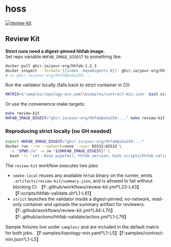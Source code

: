 # hoss

[![review-kit](../../actions/workflows/review-kit.yml/badge.svg)](../../actions/workflows/review-kit.yml)

## Review Kit

**Strict runs need a digest-pinned hhfab image.**  
Set repo variable `HHFAB_IMAGE_DIGEST` to something like:

```bash
docker pull ghcr.io/your-org/hhfab:1.2.3
docker inspect --format='{{index .RepoDigests 0}}' ghcr.io/your-org/hhfab:1.2.3
# => ghcr.io/your-org/hhfab@sha256:...
```

Run the validator locally (falls back to strict container in CI):

```bash
MATRIX=$'samples/topology-min.yaml\nsamples/contract-min.json' bash scripts/hhfab-validate.sh || echo "local fallback"
```

Or use the convenience make targets:

```bash
make review-kit
HHFAB_IMAGE_DIGEST="ghcr.io/your-org/hhfab@sha256:..." make review-kit-strict
```

### Reproducing strict locally (no GH needed)

```bash
export HHFAB_IMAGE_DIGEST="ghcr.io/your-org/hhfab@sha256:..."
docker run --rm --network=none --user 65532:65532 \
  -v "$PWD:/w" -w /w "${HHFAB_IMAGE_DIGEST}" \
  bash -lc 'set -Eeuo pipefail; hhfab version; bash scripts/hhfab-validate.sh'
```

The `review-kit` workflow executes two jobs:

- `smoke-local` reuses any available `hhfab` binary on the runner, emits `.artifacts/review-kit/summary.json`, and is allowed to fail without blocking CI. 【F:.github/workflows/review-kit.yml†L23-L43】【F:scripts/hhfab-validate.sh†L1-L61】
- `strict` launches the validator inside a digest-pinned, no-network, read-only container and uploads the summary artifact for reviewers. 【F:.github/workflows/review-kit.yml†L44-L70】【F:.github/actions/hhfab-validate/action.yml†L1-L79】

Sample fixtures live under `samples/` and are included in the default matrix for both jobs. 【F:samples/topology-min.yaml†L1-L5】【F:samples/contract-min.json†L1-L5】
